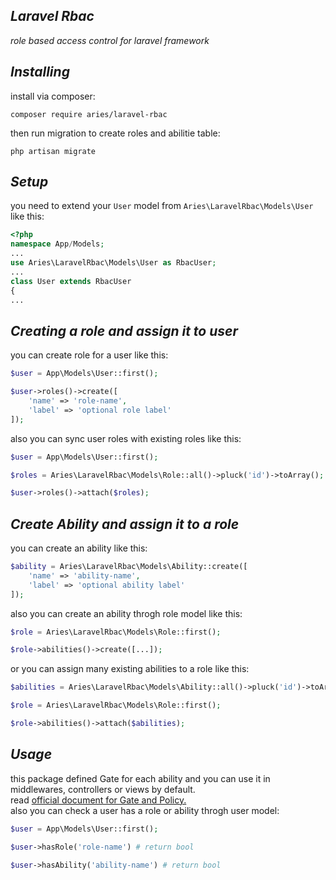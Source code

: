 ***Laravel Rbac***
------------
*role based access control for laravel framework*


***Installing***
-------------
install via composer:

``composer require aries/laravel-rbac``

then run migration to create roles and abilitie table:

``php artisan migrate``


***Setup***
---------
you need to extend your `User` model from `Aries\LaravelRbac\Models\User` like this:  

```php
<?php
namespace App/Models;
...
use Aries\LaravelRbac\Models\User as RbacUser;
...
class User extends RbacUser
{
...
```
***Creating a role and assign it to user***
----
you can create role for a user like this:  
```php
$user = App\Models\User::first();

$user->roles()->create([
    'name' => 'role-name',
    'label' => 'optional role label'
]);
```
also you can sync user roles with existing roles like this:  
```php
$user = App\Models\User::first();

$roles = Aries\LaravelRbac\Models\Role::all()->pluck('id')->toArray();

$user->roles()->attach($roles);
```

***Create Ability and assign it to a role***
---
you can create an ability like this:  
```php
$ability = Aries\LaravelRbac\Models\Ability::create([
    'name' => 'ability-name',
    'label' => 'optional ability label'
]);
```
also you can create an ability throgh role model like this:  
```php
$role = Aries\LaravelRbac\Models\Role::first();

$role->abilities()->create([...]);
```
or you can assign many existing abilities to a role like this:
```php
$abilities = Aries\LaravelRbac\Models\Ability::all()->pluck('id')->toArray();

$role = Aries\LaravelRbac\Models\Role::first();

$role->abilities()->attach($abilities);
```

***Usage***
---
this package defined Gate for each ability and you can use it in middlewares, controllers or views by default.  
read [official document for Gate and Policy.](https://laravel.com/docs/authorization)  
also you can check a user has a role or ability throgh user model:
```php
$user = App\Models\User::first();

$user->hasRole('role-name') # return bool

$user->hasAbility('ability-name') # return bool
```